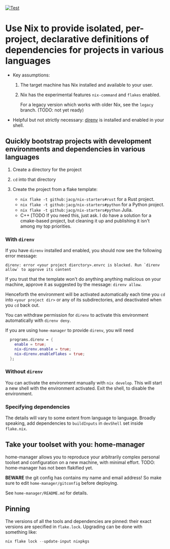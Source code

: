 [![Test](https://github.com/jacg/nix-starters/actions/workflows/test.yml/badge.svg)](https://github.com/jacg/nix-starters/actions/workflows/test.yml)

# Use Nix to provide isolated, per-project, declarative definitions of dependencies for projects in various languages

+ Key assumptions:

  1. The target machine has Nix installed and available to your user.

  2. Nix has the experimental features `nix-command` and `flakes` enabled.

     For a legacy version which works with older Nix, see the `legacy` branch. (TODO: not yet ready)

+ Helpful but not strictly necessary: [direnv](https://direnv.net/) is installed and enabled in your shell.

## Quickly bootstrap projects with development environments and dependencies in various languages

1. Create a directory for the project
2. `cd` into that directory
3. Create the project from a flake template:

   + `nix flake -t github:jacg/nix-starters#rust` for a Rust project.
   + `nix flake -t github:jacg/nix-starters#python` for a Python project.
   + `nix flake -t github:jacg/nix-starters#python` Julia.
   + C++ [TODO If you need this, just ask. I do have a solution for a
     cmake-based project, but cleaning it up and publishing it isn't among my
     top priorities.

### With `direnv`

If you have `direnv` installed and enabled, you should now see the following error message:
```
direnv: error <your project dierctory>.envrc is blocked. Run `direnv allow` to approve its content
```
If you trust that the template won't do anything anything malicious on your
machine, approve it as suggested by the message: `direnv allow`.

Henceforth the environment will be activated automatically each time you `cd`
into `<your project dir>` or any of its subdirectories, and deactivated when you
`cd` back out.

You can withdraw permission for `direnv` to activate this environment
automatically with `direnv deny`.

If you are using `home-manager` to provide `direnv`, you will need

``` nix
  programs.direnv = {
    enable = true;
    nix-direnv.enable = true;
    nix-direnv.enableFlakes = true;
  };
```

### Without `direnv`

You can activate the environment manually with `nix develop`. This will start a new shell with the environment activated. Exit the shell, to disable the environment.

### Specifying dependencies

The details will vary to some extent from language to language. Broadly speaking, add dependencies to `buildInputs` in `devShell` set inside `flake.nix`.

## Take your toolset with you: home-manager

home-manager allows you to reproduce your arbitrarily complex personal toolset and configuration on a new machine, with minimal effort. TODO: home-manager has not been flakified yet.

**BEWARE** the git config has contains my name and email address! So make sure to edit `home-manager/gitconfig` before deploying.

See `home-manager/README.md` for details.

## Pinning

The versions of all the tools and dependencies are pinned: their exact versions are specified in `flake.lock`. Upgrading can be done with something like:

``` nix
nix flake lock --update-input nixpkgs
```
